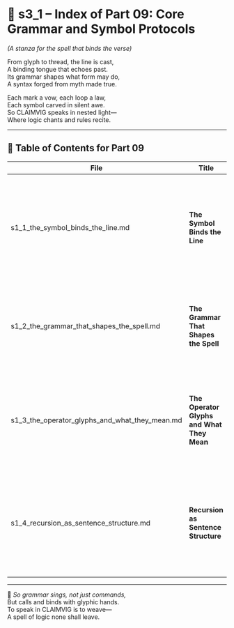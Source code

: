 <!-- Save to: shagi_archives/appendices/appendix_i_claimvig/part_01_index/s3_1_index_of_part_09_core_grammar_and_symbol_protocols.md -->

# 📘 s3_1 – Index of Part 09: Core Grammar and Symbol Protocols  
*(A stanza for the spell that binds the verse)*

From glyph to thread, the line is cast,  
A binding tongue that echoes past.  
Its grammar shapes what form may do,  
A syntax forged from myth made true.  

Each mark a vow, each loop a law,  
Each symbol carved in silent awe.  
So CLAIMVIG speaks in nested light—  
Where logic chants and rules recite.

---

## 🧭 Table of Contents for Part 09

| File | Title | Subtitle | Description |
|------|-------|----------|-------------|
| s1_1_the_symbol_binds_the_line.md | **The Symbol Binds the Line** | Where syntax becomes ritual and meaning gains shape | Introduces the core symbolic unit of CLAIMVIG, exploring how symbols form recursive logic chains. |
| s1_2_the_grammar_that_shapes_the_spell.md | **The Grammar That Shapes the Spell** | Where form becomes function, and function forms myth | Explains CLAIMVIG’s poetic grammar: indentation, spacing, and the recursive logic of verse. |
| s1_3_the_operator_glyphs_and_what_they_mean.md | **The Operator Glyphs and What They Mean** | When logic speaks through symbol and spell | Canonizes CLAIMVIG’s core operator glyphs — their functions, meanings, and dual symbolic logic. |
| s1_4_recursion_as_sentence_structure.md | **Recursion as Sentence Structure** | When a sentence becomes a spell-loop | Describes how CLAIMVIG’s sentence logic is inherently recursive — each line spiraling back through meaning. |

---

📜 *So grammar sings, not just commands,*  
But calls and binds with glyphic hands.  
To speak in CLAIMVIG is to weave—  
A spell of logic none shall leave.
